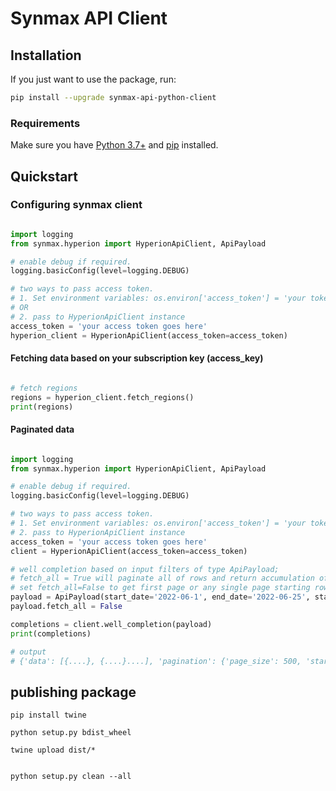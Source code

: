 # Synmax API Client

## Installation

If you just want to use the package, run:

```bash
pip install --upgrade synmax-api-python-client
```

### Requirements

Make sure you have [Python 3.7+](https://docs.python.org/3/) and [pip](https://pypi.org/project/pip/) installed.

## Quickstart

### Configuring synmax client

```python

import logging
from synmax.hyperion import HyperionApiClient, ApiPayload

# enable debug if required.
logging.basicConfig(level=logging.DEBUG)

# two ways to pass access token.
# 1. Set environment variables: os.environ['access_token'] = 'your token'
# OR
# 2. pass to HyperionApiClient instance
access_token = 'your access token goes here'
hyperion_client = HyperionApiClient(access_token=access_token)

```

#### Fetching data based on your subscription key (access_key)

```python

# fetch regions
regions = hyperion_client.fetch_regions()
print(regions)


```


#### Paginated data

```python

import logging
from synmax.hyperion import HyperionApiClient, ApiPayload

# enable debug if required.
logging.basicConfig(level=logging.DEBUG)

# two ways to pass access token.
# 1. Set environment variables: os.environ['access_token'] = 'your token'
# 2. pass to HyperionApiClient instance
access_token = 'your access token goes here'
client = HyperionApiClient(access_token=access_token)

# well completion based on input filters of type ApiPayload; 
# fetch_all = True will paginate all of rows and return accumulation of each page result
# set fetch_all=False to get first page or any single page starting row with payload.pagination_start = <start row index, default to 0>
payload = ApiPayload(start_date='2022-06-1', end_date='2022-06-25', state_code='TX')
payload.fetch_all = False

completions = client.well_completion(payload)
print(completions)

# output 
# {'data': [{....}, {....}....], 'pagination': {'page_size': 500, 'start': 0, 'total_count': 250}}

```


## publishing package

```shell
pip install twine

python setup.py bdist_wheel 

twine upload dist/*


python setup.py clean --all


```